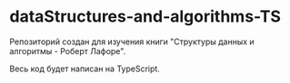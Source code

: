 # dataStructures-and-algorithms-TS
Репозиторий создан для изучения книги "Структуры данных и алгоритмы - Роберт Лафоре".

Весь код будет написан на TypeScript.

